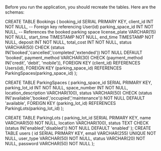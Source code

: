 Before you run the application, you should recreate the tables. Here are the schemas:

CREATE TABLE Bookings (
    booking_id SERIAL PRIMARY KEY,
    client_id INT NOT NULL,         -- Foreign key referencing User(id)
    parking_space_id INT NOT NULL,   -- References the booked parking space
    license_plate VARCHAR(15) NOT NULL,
    start_time TIMESTAMP NOT NULL,
    end_time TIMESTAMP NOT NULL,
    deposit INT NOT NULL,
    total_cost INT NOT NULL,
    status VARCHAR(50) CHECK (status IN('booked','cancelled','completed','extended')) NOT NULL DEFAULT 'booked',
    payment_method VARCHAR(30) CHECK (payment_method IN('credit', 'debit', 'mobile')),
    FOREIGN KEY (client_id) REFERENCES Users(id),
    FOREIGN KEY (parking_space_id) REFERENCES ParkingSpaces(parking_space_id)
);

CREATE TABLE ParkingSpaces (
    parking_space_id SERIAL PRIMARY KEY,
    parking_lot_id INT NOT NULL,
    space_number INT NOT NULL, 
    location_description VARCHAR(100),
    status VARCHAR(50) CHECK (status IN('available','booked','occupied','maintenance')) NOT NULL DEFAULT 'available',
    FOREIGN KEY (parking_lot_id) REFERENCES ParkingLots(parking_lot_id)
);

CREATE TABLE ParkingLots (
    parking_lot_id SERIAL PRIMARY KEY,
    name VARCHAR(50) NOT NULL,
    location VARCHAR(100),
    status TEXT CHECK (status IN('enabled','disabled')) NOT NULL DEFAULT 'enabled' );
CREATE TABLE users (
id SERIAL PRIMARY KEY,
email VARCHAR(255) UNIQUE NOT NULL,
user_type VARCHAR(50) NOT NULL,
status VARCHAR(20) NOT NULL,
password VARCHAR(50) NOT NULL
);
